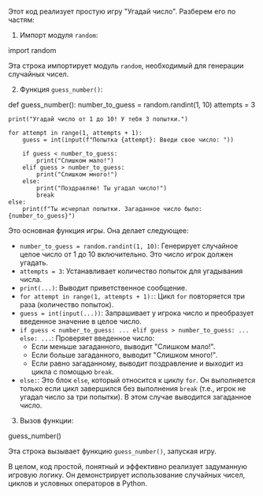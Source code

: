Этот код реализует простую игру "Угадай число". Разберем его по частям:

1. Импорт модуля `random`:

import random


Эта строка импортирует модуль `random`, необходимый для генерации случайных чисел.

2. Функция `guess_number()`:

def guess_number():
    number_to_guess = random.randint(1, 10)
    attempts = 3

    print("Угадай число от 1 до 10! У тебя 3 попытки.")

    for attempt in range(1, attempts + 1):
        guess = int(input(f"Попытка {attempt}: Введи свое число: "))

        if guess < number_to_guess:
            print("Слишком мало!")
        elif guess > number_to_guess:
            print("Слишком много!")
        else:
            print("Поздравляю! Ты угадал число!")
            break
    else:
        print(f"Ты исчерпал попытки. Загаданное число было: {number_to_guess}")


Это основная функция игры. Она делает следующее:

* `number_to_guess = random.randint(1, 10)`: Генерирует случайное целое число от 1 до 10 включительно. Это число игрок должен угадать.
* `attempts = 3`: Устанавливает количество попыток для угадывания числа.
* `print(...)`: Выводит приветственное сообщение.
* `for attempt in range(1, attempts + 1):`: Цикл `for` повторяется три раза (количество попыток).
* `guess = int(input(...))`: Запрашивает у игрока число и преобразует введенное значение в целое число.
* `if guess < number_to_guess: ... elif guess > number_to_guess: ... else: ...`: Проверяет введенное число:
    * Если меньше загаданного, выводит "Слишком мало!".
    * Если больше загаданного, выводит "Слишком много!".
    * Если равно загаданному, выводит поздравление и выходит из цикла с помощью `break`.
* `else:`: Это блок `else`, который относится к циклу `for`. Он выполняется только если цикл завершился без выполнения `break` (т.е., игрок не угадал число за три попытки). В этом случае выводится загаданное число.

3. Вызов функции:

guess_number()


Эта строка вызывает функцию `guess_number()`, запуская игру.

В целом, код простой, понятный и эффективно реализует задуманную игровую логику. Он демонстрирует использование случайных чисел, циклов и условных операторов в Python.